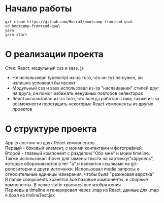 

# Начало работы

`git clone https://github.com/6ocra3/bootcamp-frontend-qual`\
`cd bootcamp-frontend-qual`\
`yarn`\
`yarn start`

# О реализации проекта
Стек: React, модульный css и sass, js
* Не использовал typescript из-за того, что он тут не нужен, он излишне усложнил бы проект
* Модульный css и sass использовал из-за "наслаивании" стилей друг на друга, он помог избежать ненужных повторов селекторов
* React использовал из-за того, что всегда работал с ним, также из-за возможности перетащить некоторые React компоненты из других проектов

# О структуре проекта

App.js состоит из двух React компонентов.\
 Первый - боковый элемент, с моими контактами и фотографией.\
 Второй - главный компонент с разделом "Обо мне" и моим timeline. Также использовал :hover для замены текста на картинку/"карусель", которые оборачиваются в тег "a" и являются ссылками на git-репозитории и други источники.
Использовал media запросы и относительные единицы измерения, чтобы была "резиновая верстка"\
В папке components хранятся все базовые компоненты, и сборные компоненты. В папке static хранятся все изображения\
Периоды в timeline я генерировал через .map из React, данные для .map я брал из timlineText.jsx